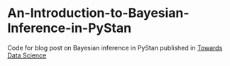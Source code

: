 # An-Introduction-to-Bayesian-Inference-in-PyStan
Code for blog post on Bayesian inference in PyStan published in [Towards Data Science](https://towardsdatascience.com/an-introduction-to-bayesian-inference-in-pystan-c27078e58d53)
